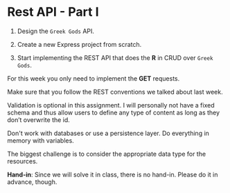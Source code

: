 # Rest API - Part I

1. Design the `Greek Gods` API.


2. Create a new Express project from scratch. 


3. Start implementing the REST API that does the **R** in CRUD over `Greek Gods`. 

For this week you only need to implement the **GET** requests.

Make sure that you follow the REST conventions we talked about last week.

 
Validation is optional in this assignment. I will personally not have a fixed schema and thus allow users to define any type of content as long as they don’t overwrite the id.


Don't work with databases or use a persistence layer. Do everything in memory with variables. 

The biggest challenge is to consider the appropriate data type for the resources. 

 
**Hand-in**: Since we will solve it in class, there is no hand-in. Please do it in advance, though. 